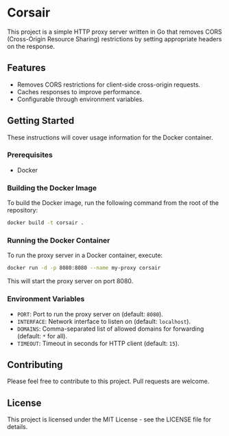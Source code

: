 # Corsair

This project is a simple HTTP proxy server written in Go that removes CORS (Cross-Origin Resource Sharing) restrictions by setting appropriate headers on the response.

## Features

- Removes CORS restrictions for client-side cross-origin requests.
- Caches responses to improve performance.
- Configurable through environment variables.

## Getting Started

These instructions will cover usage information for the Docker container.

### Prerequisites

- Docker

### Building the Docker Image

To build the Docker image, run the following command from the root of the repository:

```sh
docker build -t corsair .
```

### Running the Docker Container

To run the proxy server in a Docker container, execute:

```sh
docker run -d -p 8080:8080 --name my-proxy corsair
```

This will start the proxy server on port 8080.

### Environment Variables

- `PORT`: Port to run the proxy server on (default: `8080`).
- `INTERFACE`: Network interface to listen on (default: `localhost`).
- `DOMAINS`: Comma-separated list of allowed domains for forwarding (default: `*` for all).
- `TIMEOUT`: Timeout in seconds for HTTP client (default: `15`).

## Contributing

Please feel free to contribute to this project. Pull requests are welcome.

## License

This project is licensed under the MIT License - see the LICENSE file for details.
